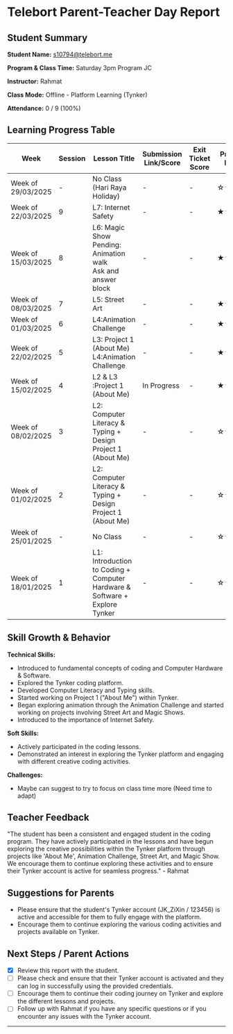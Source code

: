 # Telebort Parent-Teacher Day Report

## Student Summary

**Student Name:** s10794@telebort.me

**Program & Class Time:** Saturday 3pm Program JC

**Instructor:** Rahmat

**Class Mode:** Offline - Platform Learning (Tynker)

**Attendance:** 0 / 9 (100%)


## Learning Progress Table

| Week              | Session | Lesson Title                                                                  | Submission Link/Score | Exit Ticket Score | Progress Rating |
|-------------------|---------|-------------------------------------------------------------------------------|-----------------------|-------------------|-----------------|
| Week of 29/03/2025 | -       | No Class (Hari Raya Holiday)                                                  | -                     | -                 | ☆☆☆☆☆         |
| Week of 22/03/2025 | 9       | L7: Internet Safety                                                           | -                     | -                 | ★★★☆☆         |
| Week of 15/03/2025 | 8       | L6: Magic Show <br> Pending: Animation walk <br> Ask and answer block       | -                     | -                 | ★★★☆☆         |
| Week of 08/03/2025 | 7       | L5: Street Art                                                              | -                     | -                 | ★★★☆☆         |
| Week of 01/03/2025 | 6       | L4:Animation Challenge                                                       | -                     | -                 | ★★★☆☆         |
| Week of 22/02/2025 | 5       | L3: Project 1 (About Me) <br> L4:Animation Challenge                        | -                     | -                 | ★★★☆☆         |
| Week of 15/02/2025 | 4       | L2 & L3 :Project 1 (About Me)                                                | In Progress           | -                 | ★★★☆☆         |
| Week of 08/02/2025 | 3       | L2: Computer Literacy & Typing + Design Project 1 (About Me)                | -                     | -                 | ☆☆☆☆☆         |
| Week of 01/02/2025 | 2       | L2: Computer Literacy & Typing + Design Project 1 (About Me)                | -                     | -                 | ☆☆☆☆☆         |
| Week of 25/01/2025 | -       | No Class                                                                  | -                     | -                 | ☆☆☆☆☆         |
| Week of 18/01/2025 | 1       | L1: Introduction to Coding + Computer Hardware & Software + Explore Tynker | -                     | -                 | ☆☆☆☆☆         |

## Skill Growth & Behavior

**Technical Skills:**
* Introduced to fundamental concepts of coding and Computer Hardware & Software.
* Explored the Tynker coding platform.
* Developed Computer Literacy and Typing skills.
* Started working on Project 1 ("About Me") within Tynker.
* Began exploring animation through the Animation Challenge and started working on projects involving Street Art and Magic Shows.
* Introduced to the importance of Internet Safety.

**Soft Skills:**
* Actively participated in the coding lessons.
* Demonstrated an interest in exploring the Tynker platform and engaging with different creative coding activities.

**Challenges:**
* Maybe can suggest to try to focus on class time more (Need time to adapt)

## Teacher Feedback

"The student has been a consistent and engaged student in the coding program. They have actively participated in the lessons and have begun exploring the creative possibilities within the Tynker platform through projects like 'About Me', Animation Challenge, Street Art, and Magic Show. We encourage them to continue exploring these activities and to ensure their Tynker account is active for seamless progress." - Rahmat

## Suggestions for Parents

* Please ensure that the student's Tynker account (JK_ZiXin / 123456) is active and accessible for them to fully engage with the platform.
* Encourage them to continue exploring the various coding activities and projects available on Tynker.

## Next Steps / Parent Actions

* [x] Review this report with the student.
* [ ] Please check and ensure that their Tynker account is activated and they can log in successfully using the provided credentials.
* [ ] Encourage them to continue their coding journey on Tynker and explore the different lessons and projects.
* [ ] Follow up with Rahmat if you have any specific questions or if you encounter any issues with the Tynker account.

***
